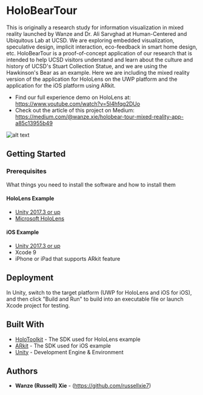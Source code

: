 # HoloBearTour
This is originally a research study for information visualization in mixed reality launched by Wanze and Dr. Ali Sarvghad at Human-Centered and Ubiquitous Lab at UCSD. We are exploring embedded visualization, speculative design, implicit interaction, eco-feedback in smart home design, etc. HoloBearTour is a proof-of-concept application of our research that is intended to help UCSD visitors understand and learn about the culture and history of UCSD's Stuart Collection Statue, and we are using the Hawkinson's Bear as an example. Here we are including the mixed reality version of the application for HoloLens on the UWP platform and the application for the iOS platform using ARkit.

* Find our full experience demo on HoloLens at: https://www.youtube.com/watch?v=5I4hfqg2DUo 
* Check out the article of this project on Medium: https://medium.com/@wanze.xie/holobear-tour-mixed-reality-app-a85c13955b49

![alt text](https://cdn-images-1.medium.com/max/800/1*eOpSeXY4U0n6OfAvbMksFw.jpeg)

## Getting Started

### Prerequisites

What things you need to install the software and how to install them

#### HoloLens Example

* [Unity 2017.3 or up](https://unity3d.com/get-unity/download/archive)
* [Microsoft HoloLens](https://www.microsoft.com/en-us/hololens/buy)


#### iOS Example

* [Unity 2017.3 or up](https://unity3d.com/get-unity/download/archive)
* Xcode 9
* iPhone or iPad that supports ARkit feature

## Deployment

In Unity, switch to the target platform (UWP for HoloLens and iOS for iOS), and then click "Build and Run" to build into an executable file or launch Xcode project for testing.

## Built With

* [HoloToolkit](https://github.com/Microsoft/MixedRealityToolkit-Unity) - The SDK used for HoloLens example
* [ARkit](https://developer.apple.com/arkit/) - The SDK used for iOS example
* [Unity](https://unity3d.com/) - Development Engine & Environment

## Authors

* **Wanze (Russell) Xie** - (https://github.com/russellxie7)


